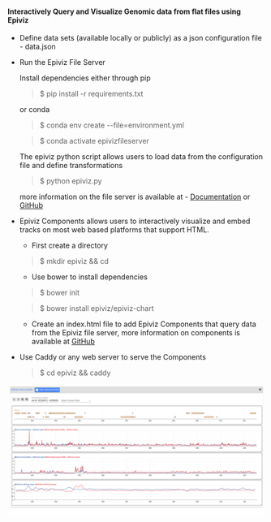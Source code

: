 #### Interactively Query and Visualize Genomic data from flat files using Epiviz

- Define data sets (available locally or publicly) as a json configuration file - data.json

- Run the Epiviz File Server
    
    Install dependencies either through pip

    > $ pip install -r requirements.txt  

    or conda

    > $ conda env create --file=environment.yml

    > $ conda activate epivizfileserver

    The epiviz python script allows users to load data from the configuration file and define transformations

    > $ python epiviz.py 

    more information on the file server is available at - [Documentation](https://epivizfileparser.readthedocs.io/en/latest/index.html) or [GitHub](https://github.com/epiviz/epivizFileParser)

- Epiviz Components allows users to interactively visualize and embed tracks on most web based platforms that support HTML.

    - First create a directory

    > $ mkdir epiviz && cd
    
    - Use bower to install dependencies

    > $ bower init

    > $ bower install epiviz/epiviz-chart

    - Create an index.html file to add Epiviz Components that query data from the Epiviz file server, more information on components is available at [GitHub](https://github.com/epiviz/epiviz-chart)

- Use Caddy or any web server to serve the Components

    > $ cd epiviz && caddy

![Epiviz Components](./epiviz_charts.png "Epiviz Components")
